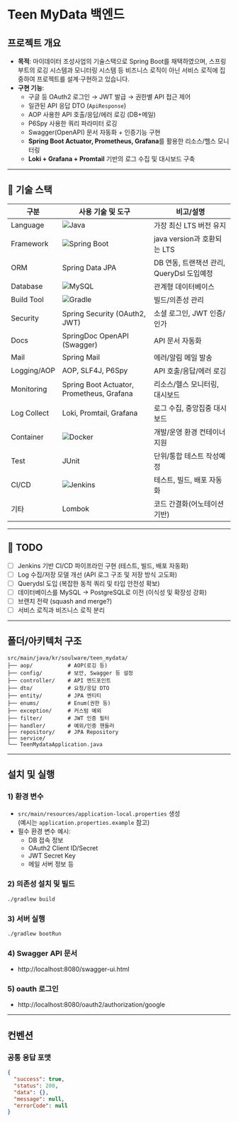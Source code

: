 # Teen MyData 백엔드

## 프로젝트 개요

- **목적**: 마이데이터 조성사업의 기술스택으로 Spring Boot를 채택하였으며, 스프링부트의 로깅 시스템과 모니터링 시스템 등 비즈니스 로직이 아닌 서비스 로직에 집중하여 프로젝트를 설계·구현하고 있습니다.
- **구현 기능**:
  - 구글 등 OAuth2 로그인 → JWT 발급 → 권한별 API 접근 제어
  - 일관된 API 응답 DTO (`ApiResponse`)
  - AOP 사용한 API 호출/응답/에러 로깅 (DB+메일)
  - P6Spy 사용한 쿼리 파라미터 로깅
  - Swagger(OpenAPI) 문서 자동화 + 인증기능 구현
  - **Spring Boot Actuator, Prometheus, Grafana**를 활용한 리소스/헬스 모니터링
  - **Loki + Grafana + Promtail** 기반의 로그 수집 및 대시보드 구축

---

## 🚀 기술 스택

| 구분        | 사용 기술 및 도구                                                                            | 비고/설명                                 |
| ----------- | -------------------------------------------------------------------------------------------- | ----------------------------------------- |
| Language    | ![Java](https://img.shields.io/badge/Java-21-blue?logo=java)                                 | 가장 최신 LTS 버전 유지                   |
| Framework   | ![Spring Boot](https://img.shields.io/badge/Spring%20Boot-3.5.0-brightgreen?logo=springboot) | java version과 호환되는 LTS               |
| ORM         | Spring Data JPA                                                                              | DB 연동, 트랜잭션 관리, QueryDsl 도입예정 |
| Database    | ![MySQL](https://img.shields.io/badge/MySQL-8.0-blue?logo=mysql)                             | 관계형 데이터베이스                       |
| Build Tool  | ![Gradle](https://img.shields.io/badge/Gradle-7.x-02303A?logo=gradle)                        | 빌드/의존성 관리                          |
| Security    | Spring Security (OAuth2, JWT)                                                                | 소셜 로그인, JWT 인증/인가                |
| Docs        | SpringDoc OpenAPI (Swagger)                                                                  | API 문서 자동화                           |
| Mail        | Spring Mail                                                                                  | 에러/알림 메일 발송                       |
| Logging/AOP | AOP, SLF4J, P6Spy                                                                            | API 호출/응답/에러 로깅                   |
| Monitoring  | Spring Boot Actuator, Prometheus, Grafana                                                    | 리소스/헬스 모니터링, 대시보드            |
| Log Collect | Loki, Promtail, Grafana                                                                      | 로그 수집, 중앙집중 대시보드              |
| Container   | ![Docker](https://img.shields.io/badge/Docker-%230db7ed.svg?logo=docker&logoColor=white)     | 개발/운영 환경 컨테이너 지원              |
| Test        | JUnit                                                                                        | 단위/통합 테스트 작성예정                 |
| CI/CD       | ![Jenkins](https://img.shields.io/badge/Jenkins-%232C3A42.svg?logo=jenkins&logoColor=white)  | 테스트, 빌드, 배포 자동화                 |
| 기타        | Lombok                                                                                       | 코드 간결화(어노테이션 기반)              |

---

## 📝 TODO

- [ ] Jenkins 기반 CI/CD 파이프라인 구현 (테스트, 빌드, 배포 자동화)
- [ ] Log 수집/저장 모델 개선 (API 로그 구조 및 저장 방식 고도화)
- [ ] Querydsl 도입 (복잡한 동적 쿼리 및 타입 안전성 확보)
- [ ] 데이터베이스를 MySQL → PostgreSQL로 이전 (이식성 및 확장성 강화)
- [ ] 브랜치 전략 (squash and merge?)
- [ ] 서비스 로직과 비즈니스 로직 분리
---

## 폴더/아키텍처 구조

```
src/main/java/kr/soulware/teen_mydata/
├── aop/           # AOP(로깅 등)
├── config/        # 보안, Swagger 등 설정
├── controller/    # API 엔드포인트
├── dto/           # 요청/응답 DTO
├── entity/        # JPA 엔티티
├── enums/         # Enum(권한 등)
├── exception/     # 커스텀 예외
├── filter/        # JWT 인증 필터
├── handler/       # 예외/인증 핸들러
├── repository/    # JPA Repository
├── service/       
└── TeenMydataApplication.java
```

---

## 설치 및 실행

### 1) 환경 변수

- `src/main/resources/application-local.properties` 생성  
  (예시는 `application.properties.example` 참고)
- 필수 환경 변수 예시:
  - DB 접속 정보
  - OAuth2 Client ID/Secret
  - JWT Secret Key
  - 메일 서버 정보 등

### 2) 의존성 설치 및 빌드

```bash
./gradlew build
```

### 3) 서버 실행

```bash
./gradlew bootRun
```

### 4) Swagger API 문서

- http://localhost:8080/swagger-ui.html

### 5) oauth 로그인

- http://localhost:8080/oauth2/authorization/google

---

## 컨벤션

### 공통 응답 포맷

```json
{
  "success": true,
  "status": 200,
  "data": {},
  "message": null,
  "errorCode": null
}
```
